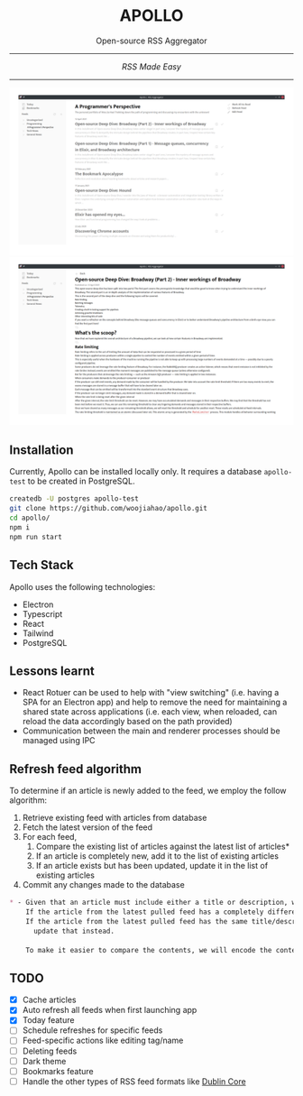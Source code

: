 <div align="center">
  <h1 align="center">APOLLO</h1>
  <p>Open-source RSS Aggregator</p>
  <hr>
  <em>RSS Made Easy</em>

  <hr>
  <img src="./documentation/res/apollo-preview-feed.png">
  <img src="./documentation/res/apollo-preview-article.png">
</div>

## Installation

Currently, Apollo can be installed locally only. It requires a database `apollo-test` to be created in PostgreSQL.

```bash
createdb -U postgres apollo-test
git clone https://github.com/woojiahao/apollo.git
cd apollo/
npm i
npm run start
```

## Tech Stack

Apollo uses the following technologies:

- Electron
- Typescript
- React
- Tailwind
- PostgreSQL

## Lessons learnt

- React Rotuer can be used to help with "view switching" (i.e. having a SPA for an Electron app) and help to remove the need for maintaining a shared state across applications (i.e. each view, when reloaded, can reload the data accordingly based on the path provided)
- Communication between the main and renderer processes should be managed using IPC

## Refresh feed algorithm

To determine if an article is newly added to the feed, we employ the follow algorithm:

1. Retrieve existing feed with articles from database
2. Fetch the latest version of the feed
3. For each feed,
   1. Compare the existing list of articles against the latest list of articles*
   2. If an article is completely new, add it to the list of existing articles
   3. If an article exists but has been updated, update it in the list of existing articles
4. Commit any changes made to the database

```markdown
* - Given that an article must include either a title or description, we will use those as a measure of "new".
    If the article from the latest pulled feed has a completely different title/description, then that is a new article
    If the article from the latest pulled feed has the same title/description, but differing content/link, we will 
      update that instead.

    To make it easier to compare the contents, we will encode the content to Base-64
```

## TODO

- [X] Cache articles
- [X] Auto refresh all feeds when first launching app
- [X] Today feature
- [ ] Schedule refreshes for specific feeds
- [ ] Feed-specific actions like editing tag/name
- [ ] Deleting feeds
- [ ] Dark theme
- [ ] Bookmarks feature
- [ ] Handle the other types of RSS feed formats like [Dublin Core](https://www.rssboard.org/rss-profile#namespace-elements-dublin)